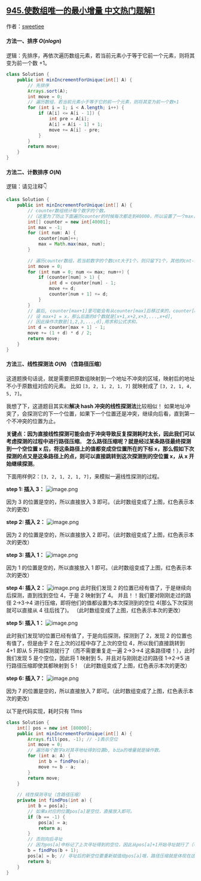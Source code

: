## [945.使数组唯一的最小增量 中文热门题解1](https://leetcode.cn/problems/minimum-increment-to-make-array-unique/solutions/100000/ji-shu-onxian-xing-tan-ce-fa-onpai-xu-onlogn-yi-ya)

作者：[sweetiee](https://leetcode.cn/u/sweetiee)


#### 方法一、排序 $O(nlogn)$
逻辑：先排序，再依次遍历数组元素，若当前元素小于等于它前一个元素，则将其变为前一个数 +1。
```Java []
class Solution {
    public int minIncrementForUnique(int[] A) {
        // 先排序
        Arrays.sort(A);
        int move = 0;
        // 遍历数组，若当前元素小于等于它的前一个元素，则将其变为前一个数+1
        for (int i = 1; i < A.length; i++) {
            if (A[i] <= A[i - 1]) {
                int pre = A[i];
                A[i] = A[i - 1] + 1;
                move += A[i] - pre;
            }
        }
        return move;
    }
}
```

#### 方法二、计数排序  $O(N)$
逻辑：请见注释👇
```Java []
class Solution {
    public int minIncrementForUnique(int[] A) {
        // counter数组统计每个数字的个数。
        //（这里为了防止下面遍历counter的时候每次都走到40000，所以设置了一个max，这个数据量不设也行，再额外设置min也行）
        int[] counter = new int[40001];
        int max = -1;
        for (int num: A) {
            counter[num]++;
            max = Math.max(max, num);
        }
        
        // 遍历counter数组，若当前数字的个数cnt大于1个，则只留下1个，其他的cnt-1个后移
        int move = 0;
        for (int num = 0; num <= max; num++) {
            if (counter[num] > 1) {
                int d = counter[num] - 1;
                move += d;
                counter[num + 1] += d;
            }
        }
        // 最后, counter[max+1]里可能会有从counter[max]后移过来的，counter[max+1]里只留下1个，其它的d个后移。
        // 设 max+1 = x，那么后面的d个数就是[x+1,x+2,x+3,...,x+d],
        // 因此操作次数是[1,2,3,...,d],用求和公式求和。
        int d = counter[max + 1] - 1;
        move += (1 + d) * d / 2;
        return move;
    }
}
```

#### 方法三、线性探测法 $O(N)$ （含路径压缩）

这道题换句话说，就是需要把原数组映射到一个地址不冲突的区域，映射后的地址不小于原数组对应的元素。
比如 `[3, 2, 1, 2, 1, 7]` 就映射成了 `[3, 2, 1, 4, 5, 7]`。

我想了下，这道题目其实和**解决 hash 冲突的线性探测法**比较相似！
如果地址冲突了，会探测它的下一个位置，如果下一个位置还是冲突，继续向后看，直到第一个不冲突的位置为止。

**关键点：**因为直接线性探测可能会由于冲突导致反复探测耗时太长，因此我们可以考虑探测的过程中进行**路径压缩**。
**怎么路径压缩呢？就是经过某条路径最终探测到一个空位置 x 后，将这条路径上的值都变成空位置所在的下标 x，那么假如下次探测的点又是这条路径上的点，则可以直接跳转到这次探测到的空位置 x，从 x 开始继续探测**。

下面用样例2：`[3, 2, 1, 2, 1, 7]`，来模拟一遍线性探测的过程。

**step 1: 插入 3：**
![image.png](https://pic.leetcode-cn.com/fd50b8a3b585ffd91c3f47d108750f73b5a8cec72f2a9ab047fc92d63efa7543-image.png)

因为 3 的位置是空的，所以直接放入 3 即可。（此时数组变成了上图，红色表示本次的更改）

**step 2: 插入 2：**
![image.png](https://pic.leetcode-cn.com/47204faec8628b9bbce133a5e4f153f9bc56147cf0b4e06d128ef50d884a4af2-image.png)

因为 2 的位置是空的，所以直接放入 2 即可。（此时数组变成了上图，红色表示本次的更改）

**step 3: 插入 1：**
![image.png](https://pic.leetcode-cn.com/361086e48c561d1fc6850bbec6033ad331c3a9d3e5cb1761f06fce09a01c00b6-image.png)

因为 1 的位置是空的，所以直接放入 1 即可。（此时数组变成了上图，红色表示本次的更改）

**step 4: 插入 2：**
![image.png](https://pic.leetcode-cn.com/4af08cd218443a0613e5fa7165a4be21ff4f1b61151f62fd964313761627283b-image.png)
此时我们发现 2 的位置已经有值了，于是继续向后探测，直到找到空位 4，于是 2 映射到了 4。
并且！！我们要对刚刚走过的路径 2->3->4 进行压缩，即将他们的值都设置为本次探测到的空位 4(那么下次探测就可以直接从 4 往后找了)。
（此时数组变成了上图，红色表示本次的更改）

**step 5: 插入 1：**
![image.png](https://pic.leetcode-cn.com/ad9ead058e608ff6ad9bf9c7b6ab98fe81d41eef3f008413b2582451b60255a3-image.png)

此时我们发现1的位置已经有值了，于是向后探测，探测到了 2，发现 2 的位置也有值了，但是由于 2 在上次的过程中存了上次的空位 4，所以我们直接跳转到 4+1 即从 5 开始探测就行了（而不需要重复走一遍 2->3->4 这条路径喽！），此时我们发现 5 是个空位，因此将 1 映射到 5，并且对与刚刚走过的路径 1->2->5 进行路径压缩即使其都映射到 5！
（此时数组变成了上图，红色表示本次的更改）

**step 6: 插入 7：**
![image.png](https://pic.leetcode-cn.com/73f7dcb708bf44f11dceb636e878173f7212d910e523f2700c830737483f5117-image.png)

因为 7 的位置是空的，所以直接放入 7 即可。（此时数组变成了上图，红色表示本次的更改）


以下是代码实现，耗时只有 11ms
```Java []
class Solution {
    int[] pos = new int [80000];
    public int minIncrementForUnique(int[] A) {
        Arrays.fill(pos, -1); // -1表示空位
        int move = 0;
        // 遍历每个数字a对其寻地址得到位置b, b比a的增量就是操作数。
        for (int a: A) {
            int b = findPos(a); 
            move += b - a;
        }
        return move;
    }
    
    // 线性探测寻址（含路径压缩）
    private int findPos(int a) {
        int b = pos[a];
        // 如果a对应的位置pos[a]是空位，直接放入即可。
        if (b == -1) { 
            pos[a] = a;
            return a;
        }
        // 否则向后寻址
        // 因为pos[a]中标记了上次寻址得到的空位，因此从pos[a]+1开始寻址就行了（不需要从a+1开始）。
        b = findPos(b + 1); 
        pos[a] = b; // 寻址后的新空位要重新赋值给pos[a]哦，路径压缩就是体现在这里。
        return b;
    }
}

```

